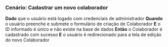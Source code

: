 ### Cenário: Cadastrar um novo colaborador
 **Dado** que o usuário está logado com credenciais de administrador
 **Quando** o usuário preenche e submete o formulário de criação de Colaborador
 **E** o ID informado é único e não existe na base de dados
 **Então** o Colaborador é cadastrado com sucesso
 **E** o usuário é redirecionado para a tela de edição do novo Colaborador
